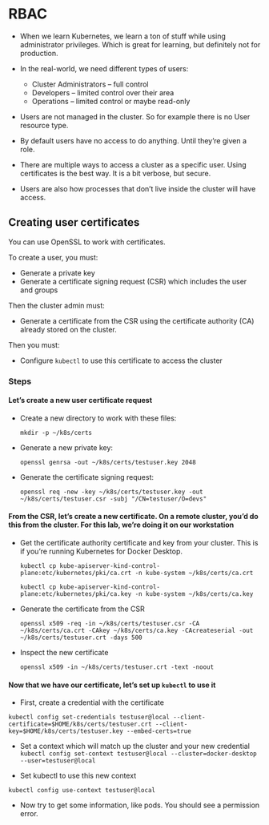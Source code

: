 # RBAC

- When we learn Kubernetes, we learn a ton of stuff while using administrator privileges. Which is great for learning, but definitely not for production.

- In the real-world, we need different types of users:

  - Cluster Administrators – full control
  - Developers – limited control over their area
  - Operations – limited control or maybe read-only

- Users are not managed in the cluster. So for example there is no User resource type.

- By default users have no access to do anything. Until they’re given a role.

- There are multiple ways to access a cluster as a specific user. Using certificates is the best way. It is a bit verbose, but secure.

- Users are also how processes that don’t live inside the cluster will have access.

## Creating user certificates

You can use OpenSSL to work with certificates.

To create a user, you must:

- Generate a private key
- Generate a certificate signing request (CSR) which includes the user and groups

Then the cluster admin must:

- Generate a certificate from the CSR using the certificate authority (CA) already stored on the cluster.

Then you must:

- Configure `kubectl` to use this certificate to access the cluster

### Steps

#### Let’s create a new user certificate request

- Create a new directory to work with these files:

  `mkdir -p ~/k8s/certs`

- Generate a new private key:

  `openssl genrsa -out ~/k8s/certs/testuser.key 2048`

- Generate the certificate signing request:

  `openssl req -new -key ~/k8s/certs/testuser.key -out ~/k8s/certs/testuser.csr -subj "/CN=testuser/O=devs"`

#### From the CSR, let’s create a new certificate. On a remote cluster, you’d do this from the cluster. For this lab, we’re doing it on our workstation

- Get the certificate authority certificate and key from your cluster. This is if you’re running Kubernetes for Docker Desktop.

  `kubectl cp kube-apiserver-kind-control-plane:etc/kubernetes/pki/ca.crt -n kube-system ~/k8s/certs/ca.crt`

  `kubectl cp kube-apiserver-kind-control-plane:etc/kubernetes/pki/ca.key -n kube-system ~/k8s/certs/ca.key`

- Generate the certificate from the CSR

  `openssl x509 -req -in ~/k8s/certs/testuser.csr -CA ~/k8s/certs/ca.crt -CAkey ~/k8s/certs/ca.key -CAcreateserial -out ~/k8s/certs/testuser.crt -days 500`

- Inspect the new certificate

  `openssl x509 -in ~/k8s/certs/testuser.crt -text -noout`

#### Now that we have our certificate, let’s set up `kubectl` to use it

- First, create a credential with the certificate

`kubectl config set-credentials testuser@local --client-certificate=$HOME/k8s/certs/testuser.crt --client-key=$HOME/k8s/certs/testuser.key --embed-certs=true`

- Set a context which will match up the cluster and your new credential
`kubectl config set-context testuser@local --cluster=docker-desktop --user=testuser@local`

- Set kubectl to use this new context

`kubectl config use-context testuser@local`

- Now try to get some information, like pods. You should see a permission error.
